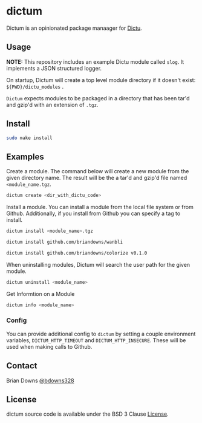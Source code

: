 # dictum

Dictum is an opinionated package manaager for [Dictu](github.com/Dictu-lang/Dictu).

## Usage

**NOTE:** This repository includes an example Dictu module called `slog`. It implements a JSON structured logger.

On startup, Dictum will create a top level module directory if it doesn't exist: `${PWD}/dictu_modules` .

`Dictum` expects modules to be packaged in a directory that has been tar'd and gzip'd with an extension of `.tgz`. 


## Install 

```sh
sudo make install
```

## Examples

Create a module. The command below will create a new module from the given directory name. The result will be the a tar'd and gzip'd file named `<module_name.tgz`.

```sh
dictum create <dir_with_dictu_code>
```

Install a module. You can install a module from the local file system or from Github. Additionally, if you install from Github you can specify a tag to install.

```sh
dictum install <module_name>.tgz
```

```sh
dictum install github.com/briandowns/wanbli
```

```sh
dictum install github.com/briandowns/colorize v0.1.0
```

When uninstalling modules, Dictum will search the user path for the given module.

```sh
dictum uninstall <module_name>
```

Get Informtion on a Module

```sh
dictum info <module_name>
```

### Config

You can provide additional config to `dictum` by setting a couple environment variables, `DICTUM_HTTP_TIMEOUT` and `DICTUM_HTTP_INSECURE`. These will be used when making calls to Github.

## Contact

Brian Downs [@bdowns328](http://twitter.com/bdowns328)

## License

dictum source code is available under the BSD 3 Clause [License](/LICENSE).

